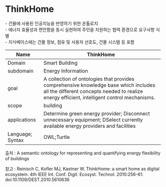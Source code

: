 # ThinkHome

&#45;  건물에 사용된 인공지능을 반영하기 위한 온톨로지<br/>
&#45; 에너지 효율성과 편안함을 동시 실현하여 주민을 지원하는 협력 환경으로 요구사항 식별<br/>
&#45; 지식베이스에는 건물 정보, 점유 및 사용자 선호도, 건물 시스템 등 포함

| Name             | ThinkHome          |
| ---------------- | ------------------ |
| Domain           | Smart Building     |
| subdomain        | Energy Information |
| goal             | A collection of ontologies that provides comprehensive knowledge base which includes all the different concepts needed to realize energy efficient, intelligent control mechanisms.                   |
| scope            | building                   |
| applications     | Determine green energy provider; Disconnect unnecessary equipment; DSelect currently available energy providers and facilities                   |
| Language; Syntax | OWL;Turtle                   |

출처 :  A semantic ontology for representing and quantifying energy flexibility of buildings

참고 : Reinisch C, Kofler MJ, Kastner W. ThinkHome: a smart home as digital ecosystem. 4th IEEE Int. Conf. Digit. Ecosyst. Technol. 2010:256–61. doi:10.1109/DEST.2010.5610636